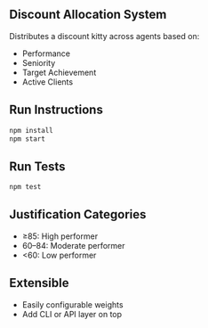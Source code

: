 ##  Discount Allocation System

Distributes a discount kitty across agents based on:
- Performance
- Seniority
- Target Achievement
- Active Clients

##  Run Instructions

```bash
npm install
npm start
```

## Run Tests

```bash
npm test
```

##  Justification Categories

- ≥85: High performer
- 60–84: Moderate performer
- <60: Low performer

##  Extensible
- Easily configurable weights
- Add CLI or API layer on top
